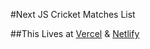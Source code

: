 #Next JS Cricket Matches List

##This Lives at [Vercel](https://cric-list-next-js.vercel.app/) & [Netlify](https://cric-list-next-js.netlify.app/)
